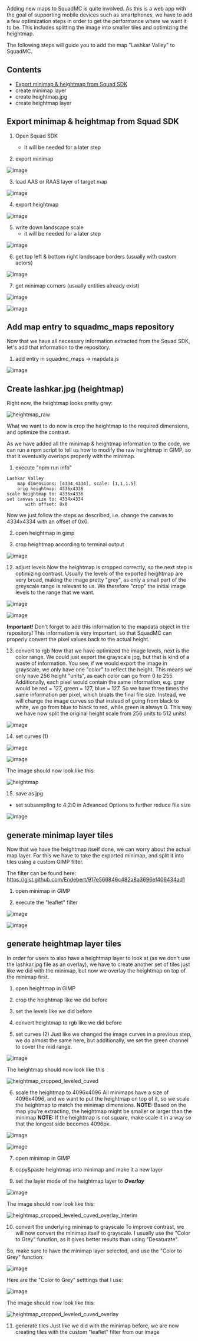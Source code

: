 Adding new maps to SquadMC is quite involved. As this is a web app with the goal of supporting mobile devices such as smartphones, we have to add a few optimization steps in order to get the performance where we want it to be. This includes splitting the image into smaller tiles and optimizing the heightmap.

The following steps will guide you to add the map "Lashkar Valley" to SquadMC.

## Contents

* [Export minimap & heightmap from Squad SDK](#export-minimap--heightmap-from-squad-sdk)
* create minimap layer
* create heightmap.jpg
* create heightmap layer

## Export minimap & heightmap from Squad SDK

1. Open Squad SDK
   * it will be needed for a later step

2. export minimap

![image](https://user-images.githubusercontent.com/9431420/90961022-21bd9c80-e4a6-11ea-82da-935d969a5f94.png)

3. load AAS or RAAS layer of target map

![image](https://user-images.githubusercontent.com/9431420/90961057-73662700-e4a6-11ea-9375-ee5b422fe7f9.png)

4. export heightmap

![image](https://user-images.githubusercontent.com/9431420/90961104-ccce5600-e4a6-11ea-9da4-efba4f9f8f47.png)

5. write down landscape scale
   * it will be needed for a later step

![image](https://user-images.githubusercontent.com/9431420/90961157-36e6fb00-e4a7-11ea-87b7-5be7cb252cf5.png)

6. get top left & bottom right landscape borders (usually with custom actors)

![image](https://user-images.githubusercontent.com/9431420/90961227-b1b01600-e4a7-11ea-851a-876dcdd9a535.png)

7. get minimap corners (usually entities already exist)

![image](https://user-images.githubusercontent.com/9431420/90961285-13708000-e4a8-11ea-9dbe-46e1bc926db6.png)

![image](https://user-images.githubusercontent.com/9431420/90961289-1cf9e800-e4a8-11ea-9d67-31e1e3c6029d.png)

## Add map entry to squadmc_maps repository
Now that we have all necessary information extracted from the Squad SDK, let's add that information to the repository.

1. add entry in squadmc_maps -> mapdata.js

![image](https://user-images.githubusercontent.com/9431420/90961524-f0df6680-e4a9-11ea-8e94-ea27427147fd.png)

## Create lashkar.jpg (heightmap)
Right now, the heightmap looks pretty grey:

![heightmap_raw](https://user-images.githubusercontent.com/9431420/90963083-5422c600-e4b5-11ea-8c62-6cdeca1cbcd7.jpg)

What we want to do now is crop the heightmap to the required dimensions, and optimize the contrast.

As we have added all the minimap & heightmap information to the code, we can run a npm script to tell us how to modify the raw heightmap in GIMP, so that it eventually overlaps properly with the minimap.

1. execute "npm run info"
```
Lashkar Valley
    map dimensions: [4334,4334], scale: [1,1,1.5]
    orig heightmap: 4336x4336
scale heightmap to: 4336x4336
set canvas size to: 4334x4334
       with offset: 0x0
```
Now we just follow the steps as described, i.e. change the canvas to 4334x4334 with an offset of 0x0.

2. open heightmap in gimp

3. crop heightmap according to terminal output

![image](https://user-images.githubusercontent.com/9431420/90961583-369c2f00-e4aa-11ea-890c-d881d004ae2d.png)

12. adjust levels
Now the heightmap is cropped correctly, so the next step is optimizing contrast.
Usually the levels of the exported heightmap are very broad, making the image pretty "grey", as only a small part of the greyscale range is relevant to us. We therefore "crop" the initial image levels to the range that we want.

![image](https://user-images.githubusercontent.com/9431420/90961785-83ccd080-e4ab-11ea-92fe-eaacebd1d553.png)

![image](https://user-images.githubusercontent.com/9431420/90961638-a4e0f180-e4aa-11ea-82d3-fce982ab8708.png)

**Important!** Don't forget to add this information to the mapdata object in the repository! This information is very important, so that SquadMC can properly convert the pixel values back to the actual height.

13. convert to rgb
Now that we have optimized the image levels, next is the color range. We could just export the grayscale jpg, but that is kind of a waste of information. You see, if we would export the image in grayscale, we only have one "color" to reflect the height. This means we only have 256 height "units", as each color can go from 0 to 255.
Additionally, each pixel would contain the same information, e.g. gray would be red = 127, green = 127, blue = 127. So we have three times the same information per pixel, which bloats the final file size.
Instead, we will change the image curves so that instead of going from black to white, we go from blue to black to red, while green is always 0. This way we have now split the original height scale from 256 units to 512 units!

![image](https://user-images.githubusercontent.com/9431420/90961665-dbb70780-e4aa-11ea-9610-f34641bd8cf4.png)

14. set curves (1)

![image](https://user-images.githubusercontent.com/9431420/90961794-9e9f4500-e4ab-11ea-9f0e-b3b3ed574726.png)

![image](https://user-images.githubusercontent.com/9431420/90961813-c68ea880-e4ab-11ea-99f6-5410206e49b4.png)

The image should now look like this:

![heightmap](https://user-images.githubusercontent.com/9431420/90962483-a6151d00-e4b0-11ea-9756-14006cc1445d.jpg)

15. save as jpg
   * set subsampling to 4:2:0 in Advanced Options to further reduce file size

![image](https://user-images.githubusercontent.com/9431420/90961730-33ee0980-e4ab-11ea-9c40-9640ef09cbf6.png)

## generate minimap layer tiles
Now that we have the heightmap itself done, we can worry about the actual map layer. For this we have to take the exported minimap, and split it into tiles using a custom GIMP filter.

The filter can be found here: https://gist.github.com/Endebert/917e566846c482a8a3696ef406434ad1

1. open minimap in GIMP

2. execute the "leaflet" filter

![image](https://user-images.githubusercontent.com/9431420/90962568-79153a00-e4b1-11ea-9e65-901c31517441.png)

![image](https://user-images.githubusercontent.com/9431420/90962578-86322900-e4b1-11ea-8dd1-23ebe20c04a2.png)

## generate heightmap layer tiles
In order for users to also have a heightmap layer to look at (as we don't use the lashkar.jpg file as an overlay), we have to create another set of tiles just like we did with the minimap, but now we overlay the heightmap on top of the minimap first.

1. open heightmap in GIMP

2. crop the heightmap like we did before

3. set the levels like we did before

4. convert heightmap to rgb like we did before

5. set curves (2)
Just like we changed the image curves in a previous step, we do almost the same here, but additionally, we set the green channel to cover the mid range.

![image](https://user-images.githubusercontent.com/9431420/90961821-d3ab9780-e4ab-11ea-842a-8118009b698e.png)

The heightmap should now look like this

![heightmap_cropped_leveled_cuved](https://user-images.githubusercontent.com/9431420/90962814-2d639000-e4b3-11ea-9c3b-08be5b012b84.jpg)

6. scale the heightmap to 4096x4096
All minimaps have a size of 4096x4096, and we want to put the heightmap on top of it, so we scale the heightmap to match the minimap dimensions.
**NOTE:** Based on the map you're extracting, the heightmap might be smaller or larger than the minimap
**NOTE:** If the heightmap is not square, make scale it in a way so that the longest side becomes 4096px.

![image](https://user-images.githubusercontent.com/9431420/90961750-541dc880-e4ab-11ea-89aa-6c9f4a5bc4c6.png)

![image](https://user-images.githubusercontent.com/9431420/90961760-65ff6b80-e4ab-11ea-81e0-e8b6b7415a0f.png)

7. open minimap in GIMP

8. copy&paste heightmap into minimap and make it a new layer

9. set the layer mode of the heightmap layer to _**Overlay**_

![image](https://user-images.githubusercontent.com/9431420/90962882-bb3f7b00-e4b3-11ea-83e8-298bf965bdac.png)

The image should now look like this:

![heightmap_cropped_leveled_cuved_overlay_interim](https://user-images.githubusercontent.com/9431420/90963040-fa220080-e4b4-11ea-8e6b-e023a92f87fc.jpg)

10. convert the underlying minimap to grayscale
To improve contrast, we will now convert the minimap itself to grayscale. I usually use the "Color to Grey" function, as it gives better results than using "Desaturate".

So, make sure to have the minimap layer selected, and use the "Color to Grey" function:

![image](https://user-images.githubusercontent.com/9431420/90962932-15404080-e4b4-11ea-9d56-f46135069ca3.png)

Here are the "Color to Grey" setttings that I use:

![image](https://user-images.githubusercontent.com/9431420/90962965-62241700-e4b4-11ea-9430-051e85cc154c.png)

The image should now look like this:

![heightmap_cropped_leveled_cuved_overlay](https://user-images.githubusercontent.com/9431420/90963007-b62efb80-e4b4-11ea-8aee-d07da2ec8075.jpg)


11. generate tiles
Just like we did with the minimap before, we are now creating tiles with the custom "leaflet" filter from our image